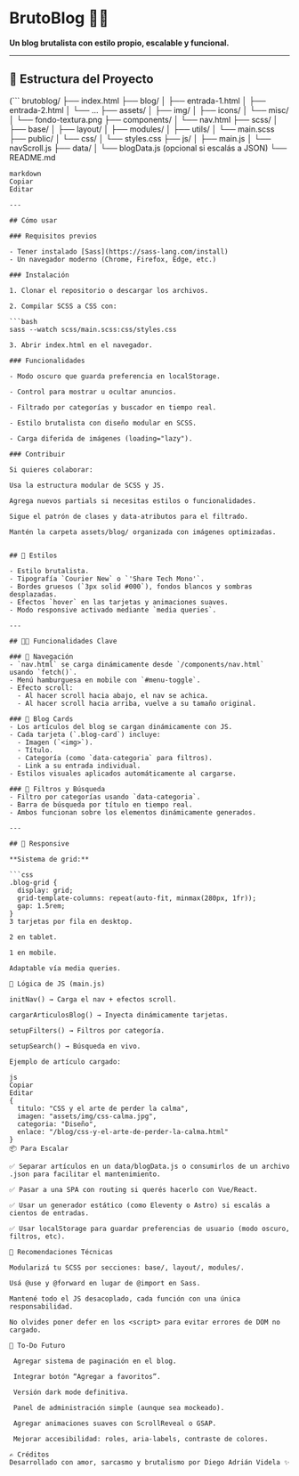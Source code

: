 # BrutoBlog 🧠✊  
**Un blog brutalista con estilo propio, escalable y funcional.**  

---

## 🧱 Estructura del Proyecto
(```
brutoblog/
├── index.html
├── blog/
│ ├── entrada-1.html
│ ├── entrada-2.html
│ └── ...
├── assets/
│ ├── img/
│ ├── icons/
│ └── misc/
│ └── fondo-textura.png
├── components/
│ └── nav.html
├── scss/
│ ├── base/
│ ├── layout/
│ ├── modules/
│ ├── utils/
│ └── main.scss
├── public/
│ └── css/
│ └── styles.css
├── js/
│ ├── main.js
│ └── navScroll.js
├── data/
│ └── blogData.js (opcional si escalás a JSON)
└── README.md
```)
markdown
Copiar
Editar

---

## Cómo usar

### Requisitos previos

- Tener instalado [Sass](https://sass-lang.com/install)
- Un navegador moderno (Chrome, Firefox, Edge, etc.)

### Instalación

1. Clonar el repositorio o descargar los archivos.

2. Compilar SCSS a CSS con:

```bash
sass --watch scss/main.scss:css/styles.css

3. Abrir index.html en el navegador.

### Funcionalidades

- Modo oscuro que guarda preferencia en localStorage.

- Control para mostrar u ocultar anuncios.

- Filtrado por categorías y buscador en tiempo real.

- Estilo brutalista con diseño modular en SCSS.

- Carga diferida de imágenes (loading="lazy").

### Contribuir

Si quieres colaborar:

Usa la estructura modular de SCSS y JS.

Agrega nuevos partials si necesitas estilos o funcionalidades.

Sigue el patrón de clases y data-atributos para el filtrado.

Mantén la carpeta assets/blog/ organizada con imágenes optimizadas.


## 🎨 Estilos

- Estilo brutalista.
- Tipografía `Courier New` o `'Share Tech Mono'`.
- Bordes gruesos (`3px solid #000`), fondos blancos y sombras desplazadas.
- Efectos `hover` en las tarjetas y animaciones suaves.
- Modo responsive activado mediante `media queries`.

---

## 🧑‍💻 Funcionalidades Clave

### 🧭 Navegación
- `nav.html` se carga dinámicamente desde `/components/nav.html` usando `fetch()`.
- Menú hamburguesa en mobile con `#menu-toggle`.
- Efecto scroll:
  - Al hacer scroll hacia abajo, el nav se achica.
  - Al hacer scroll hacia arriba, vuelve a su tamaño original.

### 📰 Blog Cards
- Los artículos del blog se cargan dinámicamente con JS.
- Cada tarjeta (`.blog-card`) incluye:
  - Imagen (`<img>`).
  - Título.
  - Categoría (como `data-categoria` para filtros).
  - Link a su entrada individual.
- Estilos visuales aplicados automáticamente al cargarse.

### 🔎 Filtros y Búsqueda
- Filtro por categorías usando `data-categoria`.
- Barra de búsqueda por título en tiempo real.
- Ambos funcionan sobre los elementos dinámicamente generados.

---

## 📱 Responsive

**Sistema de grid:**

```css
.blog-grid {
  display: grid;
  grid-template-columns: repeat(auto-fit, minmax(280px, 1fr));
  gap: 1.5rem;
}
3 tarjetas por fila en desktop.

2 en tablet.

1 en mobile.

Adaptable vía media queries.

🧠 Lógica de JS (main.js)

initNav() → Carga el nav + efectos scroll.

cargarArticulosBlog() → Inyecta dinámicamente tarjetas.

setupFilters() → Filtros por categoría.

setupSearch() → Búsqueda en vivo.

Ejemplo de artículo cargado:

js
Copiar
Editar
{
  titulo: "CSS y el arte de perder la calma",
  imagen: "assets/img/css-calma.jpg",
  categoria: "Diseño",
  enlace: "/blog/css-y-el-arte-de-perder-la-calma.html"
}
📦 Para Escalar

✅ Separar artículos en un data/blogData.js o consumirlos de un archivo .json para facilitar el mantenimiento.

✅ Pasar a una SPA con routing si querés hacerlo con Vue/React.

✅ Usar un generador estático (como Eleventy o Astro) si escalás a cientos de entradas.

✅ Usar localStorage para guardar preferencias de usuario (modo oscuro, filtros, etc).

🧪 Recomendaciones Técnicas

Modularizá tu SCSS por secciones: base/, layout/, modules/.

Usá @use y @forward en lugar de @import en Sass.

Mantené todo el JS desacoplado, cada función con una única responsabilidad.

No olvides poner defer en los <script> para evitar errores de DOM no cargado.

🚀 To-Do Futuro

 Agregar sistema de paginación en el blog.

 Integrar botón “Agregar a favoritos”.

 Versión dark mode definitiva.

 Panel de administración simple (aunque sea mockeado).

 Agregar animaciones suaves con ScrollReveal o GSAP.

 Mejorar accesibilidad: roles, aria-labels, contraste de colores.

✍️ Créditos
Desarrollado con amor, sarcasmo y brutalismo por Diego Adrián Videla ✨
